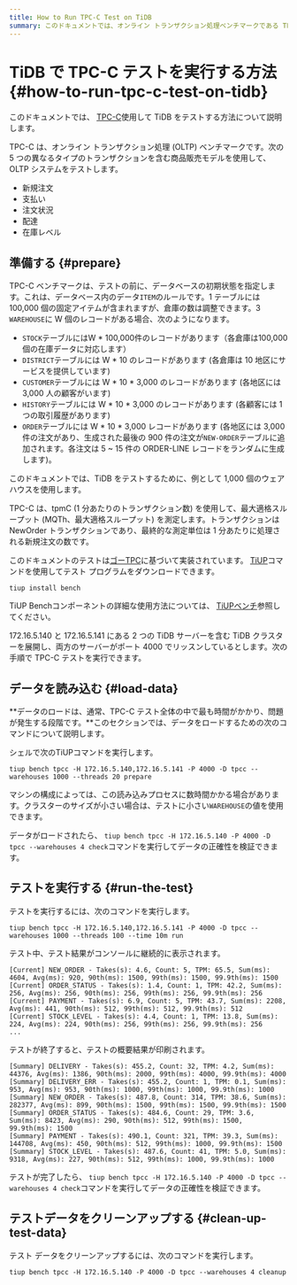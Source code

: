 ```yaml
---
title: How to Run TPC-C Test on TiDB
summary: このドキュメントでは、オンライン トランザクション処理ベンチマークである TPC-C を使用して TiDB をテストする方法について説明します。データベースの初期状態を指定し、データの読み込み、テストの実行、テスト データのクリーンアップを行うコマンドを提供します。このテストでは、tpmC (1 分あたりのトランザクション数) を使用して、最大適格スループットを測定します。
---
```


# TiDB で TPC-C テストを実行する方法 {#how-to-run-tpc-c-test-on-tidb}

このドキュメントでは、 [TPC-C](http://www.tpc.org/tpcc/)使用して TiDB をテストする方法について説明します。

TPC-C は、オンライン トランザクション処理 (OLTP) ベンチマークです。次の 5 つの異なるタイプのトランザクションを含む商品販売モデルを使用して、OLTP システムをテストします。

-   新規注文
-   支払い
-   注文状況
-   配達
-   在庫レベル

## 準備する {#prepare}

TPC-C ベンチマークは、テストの前に、データベースの初期状態を指定します。これは、データベース内のデータ`ITEM`のルールです。1 テーブルには 100,000 個の固定アイテムが含まれますが、倉庫の数は調整できます。3 `WAREHOUSE`に W 個のレコードがある場合、次のようになります。

-   `STOCK`テーブルにはW * 100,000件のレコードがあります（各倉庫は100,000個の在庫データに対応します）
-   `DISTRICT`テーブルには W * 10 のレコードがあります (各倉庫は 10 地区にサービスを提供しています)
-   `CUSTOMER`テーブルには W * 10 * 3,000 のレコードがあります (各地区には 3,000 人の顧客がいます)
-   `HISTORY`テーブルには W * 10 * 3,000 のレコードがあります (各顧客には 1 つの取引履歴があります)
-   `ORDER`テーブルには W * 10 * 3,000 レコードがあります (各地区には 3,000 件の注文があり、生成された最後の 900 件の注文が`NEW-ORDER`テーブルに追加されます。各注文は 5 ~ 15 件の ORDER-LINE レコードをランダムに生成します)。

このドキュメントでは、TiDB をテストするために、例として 1,000 個のウェアハウスを使用します。

TPC-C は、tpmC (1 分あたりのトランザクション数) を使用して、最大適格スループット (MQTh、最大適格スループット) を測定します。トランザクションは NewOrder トランザクションであり、最終的な測定単位は 1 分あたりに処理される新規注文の数です。

このドキュメントのテストは[ゴーTPC](https://github.com/pingcap/go-tpc)に基づいて実装されています。 [TiUP](/tiup/tiup-overview.md)コマンドを使用してテスト プログラムをダウンロードできます。

```shell
tiup install bench
```

TiUP Benchコンポーネントの詳細な使用方法については、 [TiUPベンチ](/tiup/tiup-bench.md)参照してください。

172.16.5.140 と 172.16.5.141 にある 2 つの TiDB サーバーを含む TiDB クラスターを展開し、両方のサーバーがポート 4000 でリッスンしているとします。次の手順で TPC-C テストを実行できます。

## データを読み込む {#load-data}

**データのロードは、通常、TPC-C テスト全体の中で最も時間がかかり、問題が発生する段階です。**このセクションでは、データをロードするための次のコマンドについて説明します。

シェルで次のTiUPコマンドを実行します。

```shell
tiup bench tpcc -H 172.16.5.140,172.16.5.141 -P 4000 -D tpcc --warehouses 1000 --threads 20 prepare
```

マシンの構成によっては、この読み込みプロセスに数時間かかる場合があります。クラスターのサイズが小さい場合は、テストに小さい`WAREHOUSE`の値を使用できます。

データがロードされたら、 `tiup bench tpcc -H 172.16.5.140 -P 4000 -D tpcc --warehouses 4 check`コマンドを実行してデータの正確性を検証できます。

## テストを実行する {#run-the-test}

テストを実行するには、次のコマンドを実行します。

```shell
tiup bench tpcc -H 172.16.5.140,172.16.5.141 -P 4000 -D tpcc --warehouses 1000 --threads 100 --time 10m run
```

テスト中、テスト結果がコンソールに継続的に表示されます。

```text
[Current] NEW_ORDER - Takes(s): 4.6, Count: 5, TPM: 65.5, Sum(ms): 4604, Avg(ms): 920, 90th(ms): 1500, 99th(ms): 1500, 99.9th(ms): 1500
[Current] ORDER_STATUS - Takes(s): 1.4, Count: 1, TPM: 42.2, Sum(ms): 256, Avg(ms): 256, 90th(ms): 256, 99th(ms): 256, 99.9th(ms): 256
[Current] PAYMENT - Takes(s): 6.9, Count: 5, TPM: 43.7, Sum(ms): 2208, Avg(ms): 441, 90th(ms): 512, 99th(ms): 512, 99.9th(ms): 512
[Current] STOCK_LEVEL - Takes(s): 4.4, Count: 1, TPM: 13.8, Sum(ms): 224, Avg(ms): 224, 90th(ms): 256, 99th(ms): 256, 99.9th(ms): 256
...
```

テストが終了すると、テストの概要結果が印刷されます。

```text
[Summary] DELIVERY - Takes(s): 455.2, Count: 32, TPM: 4.2, Sum(ms): 44376, Avg(ms): 1386, 90th(ms): 2000, 99th(ms): 4000, 99.9th(ms): 4000
[Summary] DELIVERY_ERR - Takes(s): 455.2, Count: 1, TPM: 0.1, Sum(ms): 953, Avg(ms): 953, 90th(ms): 1000, 99th(ms): 1000, 99.9th(ms): 1000
[Summary] NEW_ORDER - Takes(s): 487.8, Count: 314, TPM: 38.6, Sum(ms): 282377, Avg(ms): 899, 90th(ms): 1500, 99th(ms): 1500, 99.9th(ms): 1500
[Summary] ORDER_STATUS - Takes(s): 484.6, Count: 29, TPM: 3.6, Sum(ms): 8423, Avg(ms): 290, 90th(ms): 512, 99th(ms): 1500, 99.9th(ms): 1500
[Summary] PAYMENT - Takes(s): 490.1, Count: 321, TPM: 39.3, Sum(ms): 144708, Avg(ms): 450, 90th(ms): 512, 99th(ms): 1000, 99.9th(ms): 1500
[Summary] STOCK_LEVEL - Takes(s): 487.6, Count: 41, TPM: 5.0, Sum(ms): 9318, Avg(ms): 227, 90th(ms): 512, 99th(ms): 1000, 99.9th(ms): 1000
```

テストが完了したら、 `tiup bench tpcc -H 172.16.5.140 -P 4000 -D tpcc --warehouses 4 check`コマンドを実行してデータの正確性を検証できます。

## テストデータをクリーンアップする {#clean-up-test-data}

テスト データをクリーンアップするには、次のコマンドを実行します。

```shell
tiup bench tpcc -H 172.16.5.140 -P 4000 -D tpcc --warehouses 4 cleanup
```
